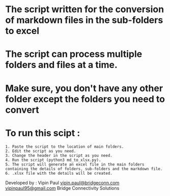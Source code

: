 # The script written for the conversion of markdown files in the sub-folders to excel

# The script can process multiple folders and files at a time.

# Make sure, you don't have any other folder except the folders you need to convert 

# To run this scipt :
	1. Paste the script to the location of main folders.
	2. Edit the script as you need.
	3. Change the header in the script as you need.
	4. Run the script (python3 md_to_xlsx.py).
	5. The script will generate an excel file in the main folders containing the details of folders, sub-folders and the markdown file.
	6. .xlsx file with the details will be created.


Developed by : Vipin Paul 
vipin.paul@bridgeconn.com 
vipinpaul95@gmail.com
Bridge Connectivity Solutions
